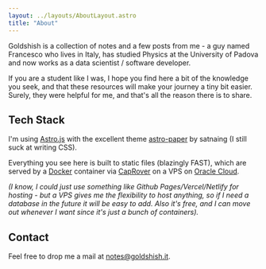 ```yaml
---
layout: ../layouts/AboutLayout.astro
title: "About"
---
```


Goldshish is a collection of notes and a few posts from me - a guy named Francesco who lives in Italy, has studied Physics at the University of Padova and now works as a data scientist / software developer.

If you are a student like I was, I hope you find here a bit of the knowledge you seek, and that these resources will make your journey a tiny bit easier. Surely, they were helpful for me, and that's all the reason there is to share.

## Tech Stack

I'm using [Astro.js](https://astro.build/) with the excellent theme [astro-paper](https://github.com/satnaing/astro-paper) by satnaing (I still suck at writing CSS).

Everything you see here is built to static files (blazingly FAST), which are served by a [Docker](https://docs.docker.com/get-docker/) container via [CapRover](https://caprover.com/) on a VPS on [Oracle Cloud](https://www.oracle.com/it/cloud/free/).

_(I know, I could just use something like Github Pages/Vercel/Netlify for hosting - but a VPS gives me the flexibility to host anything, so if I need a database in the future it will be easy to add. Also it's free, and I can move out whenever I want since it's just a bunch of containers)._

## Contact

Feel free to drop me a mail at [notes@goldshish.it](mailto:notes@goldshish.it).
